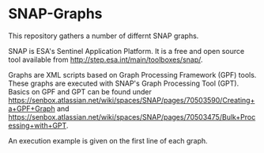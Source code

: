 # SNAP-Graphs
This repository gathers a number of differnt SNAP graphs.

SNAP is ESA's Sentinel Application Platform. It is a free and open source tool available from http://step.esa.int/main/toolboxes/snap/.

Graphs are XML scripts based on Graph Processing Framework (GPF) tools. These graphs are executed with SNAP's Graph Processing Tool (GPT). Basics on GPF and GPT can be found under https://senbox.atlassian.net/wiki/spaces/SNAP/pages/70503590/Creating+a+GPF+Graph and https://senbox.atlassian.net/wiki/spaces/SNAP/pages/70503475/Bulk+Processing+with+GPT.

An execution example is given on the first line of each graph.
